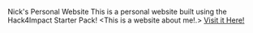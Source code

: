 Nick's Personal Website
This is a personal website built using the Hack4Impact Starter Pack!
<This is a website about me!.>
[Visit it Here!](https://nriley-14.github.io)